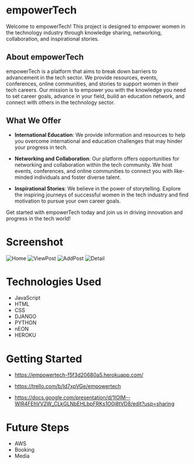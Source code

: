 # empowerTech
Welcome to empowerTech! This project is designed to empower women in the technology industry through knowledge sharing, networking, collaboration, and inspirational stories.

## About empowerTech

empowerTech is a platform that aims to break down barriers to advancement in the tech sector. We provide resources, events, conferences, online communities, and stories to support women in their tech careers. Our mission is to empower you with the knowledge you need to set career goals, advance in your field, build an education network, and connect with others in the technology sector.

## What We Offer

- **International Education**: We provide information and resources to help you overcome international and education challenges that may hinder your progress in tech.

- **Networking and Collaboration**: Our platform offers opportunities for networking and collaboration within the tech community. We host events, conferences, and online communities to connect you with like-minded individuals and foster diverse talent.

- **Inspirational Stories**: We believe in the power of storytelling. Explore the inspiring journeys of successful women in the tech industry and find motivation to pursue your own career goals.

Get started with empowerTech today and join us in driving innovation and progress in the tech world!

# Screenshot

![Home](/img/home.png)
![ViewPost](/static/img/viewpost.png)
![AddPost](/static/img/addpost.png)
![Detail](/static/img/detail.png)

# Technologies Used

- JavaScript
- HTML
- CSS
- DJANGO
- PYTHON
- nEON
- HEROKU

# Getting Started

- https://empowertech-f5f3d20680a5.herokuapp.com/

- https://trello.com/b/Id7xpVGe/empowertech

- https://docs.google.com/presentation/d/1lOlM--WlR4FEhVV2W_CLkGLNbEHLbpFRKs1O0j8tVD8/edit?usp=sharing

# Future Steps

- AWS
- Booking
- Media
